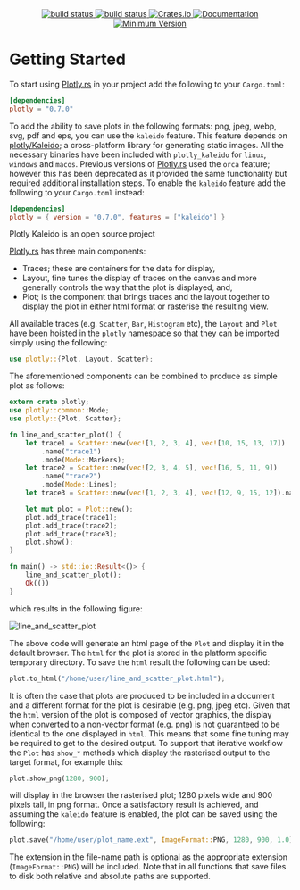 <div align="center">
    <a href="https://github.com/igiagkiozis/plotly/tree/master">
        <img src="https://img.shields.io/badge/Plotly.rs-master-brightgreen" alt="build status">
    </a>
    <a href="https://github.com/igiagkiozis/plotly/actions">
        <img src="https://github.com/igiagkiozis/plotly/workflows/build/badge.svg" alt="build status">
    </a>
    <a href="https://crates.io/crates/plotly">
        <img src="https://img.shields.io/crates/v/plotly.svg" alt="Crates.io">
    </a>
	<a href="https://docs.rs/plotly">
        <img src="https://docs.rs/plotly/badge.svg" alt="Documentation">
    </a>
    <a href="">
        <img src="https://img.shields.io/badge/Minimum%20Rust%20Version-1.31-brightgreen.svg" alt="Minimum Version">
    </a>
</div>

# Getting Started

To start using [Plotly.rs](https://github.com/igiagkiozis/plotly) in your project add the following to your `Cargo.toml`:

```toml
[dependencies]
plotly = "0.7.0"
```

To add the ability to save plots in the following formats: png, jpeg, webp, svg, pdf and eps, you can use the `kaleido` feature. This feature depends on [plotly/Kaleido](https://github.com/plotly/Kaleido); a cross-platform library for generating static images. All the necessary binaries have been included with `plotly_kaleido` for `linux`, `windows` and `macos`. Previous versions of [Plotly.rs](https://github.com/igiagkiozis/plotly) used the `orca` feature; however this has been deprecated as it provided the same functionality but required additional installation steps. To enable the `kaleido` feature add the following to your `Cargo.toml` instead: 

```toml
[dependencies]
plotly = { version = "0.7.0", features = ["kaleido"] }
```

Plotly Kaleido is an open source project 


[Plotly.rs](https://github.com/igiagkiozis/plotly) has three main components: 

- Traces; these are containers for the data for display,
- Layout, fine tunes the display of traces on the canvas and more generally controls the way that the plot is displayed, and,
- Plot; is the component that brings traces and the layout together to display the plot in either html format or rasterise the resulting view.

All available traces (e.g. `Scatter`, `Bar`, `Histogram` etc), the `Layout` and `Plot` have been hoisted in the `plotly` namespace so that they can be imported simply using the following: 

```rust
use plotly::{Plot, Layout, Scatter};
```

The aforementioned components can be combined to produce as simple plot as follows: 
```rust
extern crate plotly;
use plotly::common::Mode;
use plotly::{Plot, Scatter};

fn line_and_scatter_plot() {
    let trace1 = Scatter::new(vec![1, 2, 3, 4], vec![10, 15, 13, 17])
        .name("trace1")
        .mode(Mode::Markers);
    let trace2 = Scatter::new(vec![2, 3, 4, 5], vec![16, 5, 11, 9])
        .name("trace2")
        .mode(Mode::Lines);
    let trace3 = Scatter::new(vec![1, 2, 3, 4], vec![12, 9, 15, 12]).name("trace3");

    let mut plot = Plot::new();
    plot.add_trace(trace1);
    plot.add_trace(trace2);
    plot.add_trace(trace3);
    plot.show();
}

fn main() -> std::io::Result<()> {
    line_and_scatter_plot();
    Ok(())
}
```

which results in the following figure: 

![line_and_scatter_plot](img/line_and_scatter_plot.png)

The above code will generate an html page of the `Plot` and display it in the default browser. The `html` for the plot is stored in the platform specific temporary directory. To save the `html` result the following can be used: 

```rust
plot.to_html("/home/user/line_and_scatter_plot.html");
```

It is often the case that plots are produced to be included in a document and a different format for the plot is desirable (e.g. png, jpeg etc). Given that the `html` version of the plot is composed of vector graphics, the display when converted to a non-vector format (e.g. png) is not guaranteed to be identical to the one displayed in `html`. This means that some fine tuning may be required to get to the desired output. To support that iterative workflow the `Plot` has `show_*` methods which display the rasterised output to the target format, for example this: 

```rust
plot.show_png(1280, 900);
```

will display in the browser the rasterised plot; 1280 pixels wide and 900 pixels tall, in png format. Once a satisfactory result is achieved, and assuming the `kaleido` feature is enabled, the plot can be saved using the following: 

```rust
plot.save("/home/user/plot_name.ext", ImageFormat::PNG, 1280, 900, 1.0);
```

The extension in the file-name path is optional as the appropriate extension (`ImageFormat::PNG`) will be included. Note that in all functions that save files to disk both relative and absolute paths are supported.
